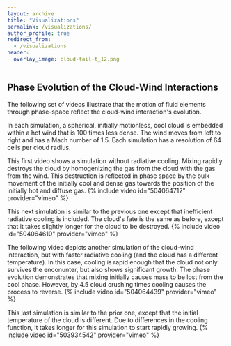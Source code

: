 ```yaml
---
layout: archive
title: "Visualizations"
permalink: /visualizations/
author_profile: true
redirect_from:
  - /visualizations
header:
  overlay_image: cloud-tail-t_12.png
---
```


## Phase Evolution of the Cloud-Wind Interactions

The following set of videos illustrate that the motion of fluid elements through phase-space reflect the cloud-wind interaction's evolution.

In each simulation, a spherical, initially motionless, cool cloud is embedded within a hot wind that is 100 times less dense.
The wind moves from left to right and has a Mach number of 1.5.
Each simulation has a resolution of 64 cells per cloud radius.

This first video shows a simulation without radiative cooling.
Mixing rapidly destroys the cloud by homogenizing the gas from the cloud with the gas from the wind.
This destruction is reflected in phase space by the bulk movement of the initially cool and dense gas towards the position of the initially hot and diffuse gas.
{% include video id="504064712" provider="vimeo" %}

This next simulation is similar to the previous one except that inefficient radiative cooling is included.
The cloud's fate is the same as before, except that it takes slightly longer for the cloud to be destroyed.
{% include video id="504064610" provider="vimeo" %}

The following video depicts another simulation of the cloud-wind interaction, but with faster radiative cooling (and the cloud has a different temperature).
In this case, cooling is rapid enough that the cloud not only survives the enconunter, but also shows significant growth.
The phase evolution demonstrates that mixing initially causes mass to be lost from the cool phase.
However, by 4.5 cloud crushing times cooling causes the process to reverse.
{% include video id="504064439" provider="vimeo" %}

This last simulation is similar to the prior one, except that the initial temperature of the cloud is different.
Due to differences in the cooling function, it takes longer for this simulation to start rapidly growing.
{% include video id="503934542" provider="vimeo" %}
